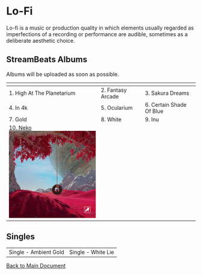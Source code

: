 # Lo-Fi

Lo-fi is a music or production quality in which elements usually regarded as imperfections of a recording or performance are audible, sometimes as a deliberate aesthetic choice.

## StreamBeats Albums

Albums will be uploaded as soon as possible.

| []()                                                                                                             |                   |                          |
| ---------------------------------------------------------------------------------------------------------------- | ----------------- | ------------------------ |
| 1. High At The Planetarium                                                                                       | 2. Fantasy Arcade | 3. Sakura Dreams         |
| 4. In 4k                                                                                                         | 5. Ocularium      | 6. Certain Shade Of Blue |
| 7. Gold                                                                                                          | 8. White          | 9. Inu                   |
| [10. Neko](10-neko/readme.md)<br>[<img src="../Lo-Fi/10-Neko/artwork.png" width="300" alt="10. Neko">](10-neko/readme.md) |                   |                          |

## Singles

|                       |                    |
| --------------------- | ------------------ |
| Single - Ambient Gold | Single - White Lie |

[Back to Main Document](../readme.md)
